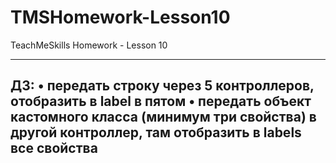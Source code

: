 # TMSHomework-Lesson10
TeachMeSkills Homework - Lesson 10

-------------------------------------
ДЗ:
• передать строку через 5 контроллеров, отобразить в label в пятом
• передать объект кастомного класса (минимум три свойства) в другой контроллер, там отобразить в labels все свойства
-------------------------------------
